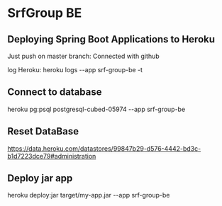 # SrfGroup BE

## Deploying Spring Boot Applications to Heroku

Just push on master branch: Connected with github

log Heroku: heroku logs --app srf-group-be -t



## Connect to database

heroku pg:psql postgresql-cubed-05974 --app srf-group-be



## Reset DataBase

https://data.heroku.com/datastores/99847b29-d576-4442-bd3c-b1d7223dce79#administration



## Deploy jar app

heroku deploy:jar target/my-app.jar --app srf-group-be